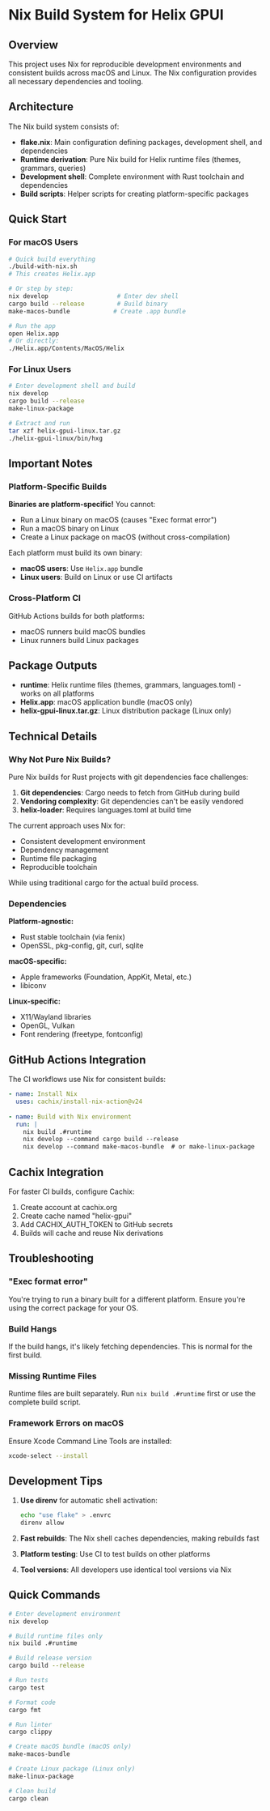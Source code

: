 # Nix Build System for Helix GPUI

## Overview

This project uses Nix for reproducible development environments and consistent builds across macOS and Linux. The Nix configuration provides all necessary dependencies and tooling.

## Architecture

The Nix build system consists of:
- **flake.nix**: Main configuration defining packages, development shell, and dependencies
- **Runtime derivation**: Pure Nix build for Helix runtime files (themes, grammars, queries)
- **Development shell**: Complete environment with Rust toolchain and dependencies
- **Build scripts**: Helper scripts for creating platform-specific packages

## Quick Start

### For macOS Users

```bash
# Quick build everything
./build-with-nix.sh
# This creates Helix.app

# Or step by step:
nix develop                   # Enter dev shell
cargo build --release         # Build binary
make-macos-bundle            # Create .app bundle

# Run the app
open Helix.app
# Or directly:
./Helix.app/Contents/MacOS/Helix
```

### For Linux Users

```bash
# Enter development shell and build
nix develop
cargo build --release
make-linux-package

# Extract and run
tar xzf helix-gpui-linux.tar.gz
./helix-gpui-linux/bin/hxg
```

## Important Notes

### Platform-Specific Builds

**Binaries are platform-specific!** You cannot:
- Run a Linux binary on macOS (causes "Exec format error")
- Run a macOS binary on Linux
- Create a Linux package on macOS (without cross-compilation)

Each platform must build its own binary:
- **macOS users**: Use `Helix.app` bundle
- **Linux users**: Build on Linux or use CI artifacts

### Cross-Platform CI

GitHub Actions builds for both platforms:
- macOS runners build macOS bundles
- Linux runners build Linux packages

## Package Outputs

- **runtime**: Helix runtime files (themes, grammars, languages.toml) - works on all platforms
- **Helix.app**: macOS application bundle (macOS only)
- **helix-gpui-linux.tar.gz**: Linux distribution package (Linux only)

## Technical Details

### Why Not Pure Nix Builds?

Pure Nix builds for Rust projects with git dependencies face challenges:
1. **Git dependencies**: Cargo needs to fetch from GitHub during build
2. **Vendoring complexity**: Git dependencies can't be easily vendored
3. **helix-loader**: Requires languages.toml at build time

The current approach uses Nix for:
- Consistent development environment
- Dependency management
- Runtime file packaging
- Reproducible toolchain

While using traditional cargo for the actual build process.

### Dependencies

**Platform-agnostic:**
- Rust stable toolchain (via fenix)
- OpenSSL, pkg-config, git, curl, sqlite

**macOS-specific:**
- Apple frameworks (Foundation, AppKit, Metal, etc.)
- libiconv

**Linux-specific:**
- X11/Wayland libraries
- OpenGL, Vulkan
- Font rendering (freetype, fontconfig)

## GitHub Actions Integration

The CI workflows use Nix for consistent builds:

```yaml
- name: Install Nix
  uses: cachix/install-nix-action@v24
  
- name: Build with Nix environment
  run: |
    nix build .#runtime
    nix develop --command cargo build --release
    nix develop --command make-macos-bundle  # or make-linux-package
```

## Cachix Integration

For faster CI builds, configure Cachix:
1. Create account at cachix.org
2. Create cache named "helix-gpui"
3. Add CACHIX_AUTH_TOKEN to GitHub secrets
4. Builds will cache and reuse Nix derivations

## Troubleshooting

### "Exec format error"
You're trying to run a binary built for a different platform. Ensure you're using the correct package for your OS.

### Build Hangs
If the build hangs, it's likely fetching dependencies. This is normal for the first build.

### Missing Runtime Files
Runtime files are built separately. Run `nix build .#runtime` first or use the complete build script.

### Framework Errors on macOS
Ensure Xcode Command Line Tools are installed:
```bash
xcode-select --install
```

## Development Tips

1. **Use direnv** for automatic shell activation:
   ```bash
   echo "use flake" > .envrc
   direnv allow
   ```

2. **Fast rebuilds**: The Nix shell caches dependencies, making rebuilds fast

3. **Platform testing**: Use CI to test builds on other platforms

4. **Tool versions**: All developers use identical tool versions via Nix

## Quick Commands

```bash
# Enter development environment
nix develop

# Build runtime files only
nix build .#runtime

# Build release version
cargo build --release

# Run tests
cargo test

# Format code
cargo fmt

# Run linter
cargo clippy

# Create macOS bundle (macOS only)
make-macos-bundle

# Create Linux package (Linux only)
make-linux-package

# Clean build
cargo clean
```